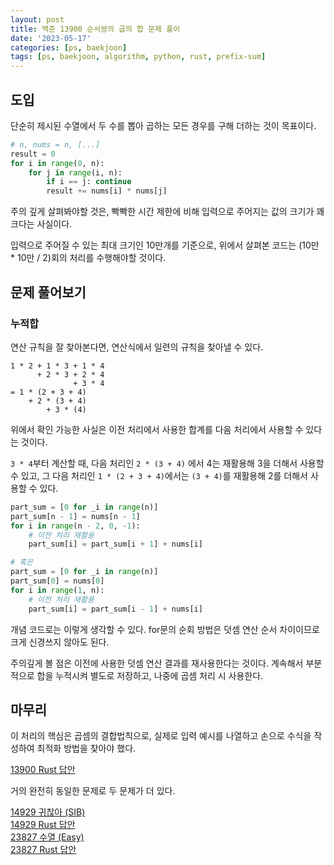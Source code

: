 ```yaml
---
layout: post
title: 백준 13900 순서쌍의 곱의 합 문제 풀이
date: '2023-05-17'
categories: [ps, baekjoon]
tags: [ps, baekjoon, algorithm, python, rust, prefix-sum]
---
```


## 도입

단순히 제시된 수열에서 두 수를 뽑아 곱하는 모든 경우를 구해 더하는 것이 목표이다. 

```python
# n, nums = n, [...]
result = 0
for i in range(0, n):
    for j in range(i, n):
        if i == j: continue
        result += nums[i] * nums[j]
```

주의 깊게 살펴봐야할 것은, 빡빡한 시간 제한에 비해 입력으로 주어지는 값의 크기가 꽤 크다는 사실이다.  

입력으로 주어질 수 있는 최대 크기인 10만개를 기준으로, 위에서 살펴본 코드는 (10만 * 10만 / 2)회의 처리를 수행해야할 것이다.  

## 문제 풀어보기
### 누적합

연산 규칙을 잘 찾아본다면, 연산식에서 일련의 규칙을 찾아낼 수 있다.

```text
1 * 2 + 1 * 3 + 1 * 4
      + 2 * 3 + 2 * 4
              + 3 * 4
= 1 * (2 + 3 + 4) 
    + 2 * (3 + 4)
        + 3 * (4)
```

위에서 확인 가능한 사실은 이전 처리에서 사용한 합계를 다음 처리에서 사용할 수 있다는 것이다.  

`3 * 4`부터 계산할 때, 다음 처리인 `2 * (3 + 4)` 에서 4는 재활용해 3을 더해서 사용할 수 있고, 그 다음 처리인 `1 * (2 + 3 + 4)`에서는 `(3 + 4)`를 재활용해 2를 더해서 사용할 수 있다.  

```python
part_sum = [0 for _i in range(n)]
part_sum[n - 1] = nums[n - 1]
for i in range(n - 2, 0, -1):
    # 이전 처리 재활용
    part_sum[i] = part_sum[i + 1] + nums[i]

# 혹은 
part_sum = [0 for _i in range(n)]
part_sum[0] = nums[0]
for i in range(1, n):
    # 이전 처리 재활용
    part_sum[i] = part_sum[i - 1] + nums[i]
```

개념 코드로는 이렇게 생각할 수 있다. for문의 순회 방법은 덧셈 연산 순서 차이이므로 크게 신경쓰지 않아도 된다.  

주의깊게 볼 점은 이전에 사용한 덧셈 연산 결과를 재사용한다는 것이다.  계속해서 부분적으로 합을 누적시켜 별도로 저장하고, 나중에 곱셈 처리 시 사용한다.  

## 마무리

이 처리의 핵심은 곱셈의 결합법칙으로, 실제로 입력 예시를 나열하고 손으로 수식을 작성하여 최적화 방법을 찾아야 했다.  

[13900 Rust 답안](https://github.com/ShapeLayer/training/blob/main/tasks/online_judge/baekjoon/rust/13900.rs)  

거의 완전히 동일한 문제로 두 문제가 더 있다.  

[14929 귀찮아 (SIB)](https://www.acmicpc.net/problem/14929)  
[14929 Rust 답안](https://github.com/ShapeLayer/training/blob/main/tasks/online_judge/baekjoon/rust/14929.rs)  
[23827 수열 (Easy)](https://www.acmicpc.net/problem/23827)  
[23827 Rust 답안](https://github.com/ShapeLayer/training/blob/main/tasks/online_judge/baekjoon/rust/23827.rs)  

